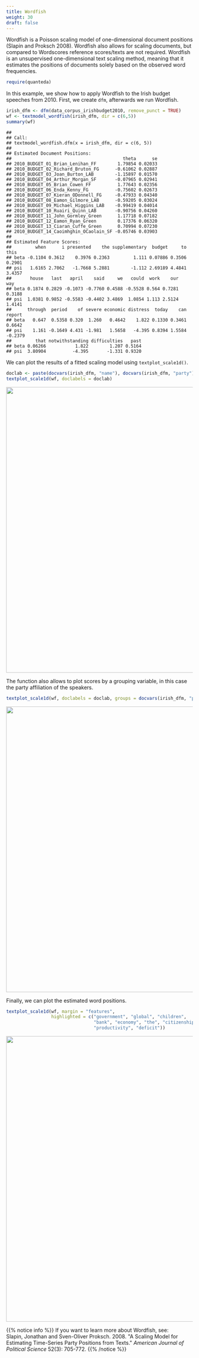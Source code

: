 ```yaml
---
title: Wordfish
weight: 30
draft: false
---
```


Wordfish is a Poisson scaling model of one-dimensional document positions (Slapin and Proksch 2008). Wordfish also allows for scaling documents, but compared to Wordscores reference scores/texts are not required. Wordfish is an unsupervised one-dimensional text scaling method, meaning that it estimates the positions of documents solely based on the observed word frequencies. 


```r
require(quanteda)
```

In this example, we show how to apply Wordfish to the Irish budget speeches from 2010. First, we create `dfm`, afterwards we run Wordfish.


```r
irish_dfm <- dfm(data_corpus_irishbudget2010, remove_punct = TRUE)
wf <- textmodel_wordfish(irish_dfm, dir = c(6,5))
summary(wf)
```

```
## 
## Call:
## textmodel_wordfish.dfm(x = irish_dfm, dir = c(6, 5))
## 
## Estimated Document Positions:
##                                          theta      se
## 2010_BUDGET_01_Brian_Lenihan_FF        1.79854 0.02033
## 2010_BUDGET_02_Richard_Bruton_FG      -0.61062 0.02887
## 2010_BUDGET_03_Joan_Burton_LAB        -1.15897 0.01570
## 2010_BUDGET_04_Arthur_Morgan_SF       -0.07965 0.02941
## 2010_BUDGET_05_Brian_Cowen_FF          1.77643 0.02356
## 2010_BUDGET_06_Enda_Kenny_FG          -0.75602 0.02673
## 2010_BUDGET_07_Kieran_ODonnell_FG     -0.47933 0.04340
## 2010_BUDGET_08_Eamon_Gilmore_LAB      -0.59205 0.03024
## 2010_BUDGET_09_Michael_Higgins_LAB    -0.99419 0.04014
## 2010_BUDGET_10_Ruairi_Quinn_LAB       -0.90756 0.04260
## 2010_BUDGET_11_John_Gormley_Green      1.17718 0.07182
## 2010_BUDGET_12_Eamon_Ryan_Green        0.17376 0.06320
## 2010_BUDGET_13_Ciaran_Cuffe_Green      0.70994 0.07230
## 2010_BUDGET_14_Caoimhghin_OCaolain_SF -0.05746 0.03903
## 
## Estimated Feature Scores:
##         when      i presented    the supplementary  budget     to   this
## beta -0.1104 0.3612    0.3976 0.2363         1.111 0.07886 0.3506 0.2901
## psi   1.6165 2.7062   -1.7668 5.2881        -1.112 2.69189 4.4841 3.4357
##       house   last   april    said     we   could  work    our    way
## beta 0.1874 0.2829 -0.1073 -0.7760 0.4588 -0.5528 0.564 0.7281 0.3188
## psi  1.0381 0.9852 -0.5583 -0.4402 3.4869  1.0854 1.113 2.5124 1.4141
##      through  period    of severe economic distress  today    can  report
## beta   0.647  0.5358 0.320  1.260   0.4642    1.822 0.1330 0.3461  0.6642
## psi    1.161 -0.1649 4.431 -1.981   1.5658   -4.395 0.8394 1.5584 -0.2379
##         that notwithstanding difficulties   past
## beta 0.06266           1.822        1.207 0.5164
## psi  3.80904          -4.395       -1.331 0.9320
```

We can plot the results of a fitted scaling model using `textplot_scale1d()`.


```r
doclab <- paste(docvars(irish_dfm, "name"), docvars(irish_dfm, "party"))
textplot_scale1d(wf, doclabels = doclab)
```

<img src="/machine-learning/wordfish.en_files/figure-html/unnamed-chunk-3-1.svg" width="768" />

The function also allows to plot scores by a grouping variable, in this case the party affiliation of the speakers.


```r
textplot_scale1d(wf, doclabels = doclab, groups = docvars(irish_dfm, "party"))
```

<img src="/machine-learning/wordfish.en_files/figure-html/unnamed-chunk-4-1.svg" width="768" />

Finally, we can plot the estimated word positions.


```r
textplot_scale1d(wf, margin = "features", 
                 highlighted = c("government", "global", "children", 
                                 "bank", "economy", "the", "citizenship",
                                 "productivity", "deficit"))
```

<img src="/machine-learning/wordfish.en_files/figure-html/unnamed-chunk-5-1.svg" width="768" />

{{% notice info %}}
If you want to learn more about Wordfish, see:  
Slapin, Jonathan and Sven-Oliver Proksch. 2008. "A Scaling Model for Estimating Time-Series Party Positions from Texts." _American Journal of Political Science_ 52(3): 705-772.
{{% /notice %}}
